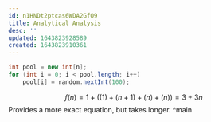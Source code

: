 ```yaml
---
id: n1HNDt2ptcas6WDA2GfO9
title: Analytical Analysis
desc: ''
updated: 1643823928589
created: 1643823910361
---
```


```Java
int pool = new int[n];
for (int i = 0; i < pool.length; i++)
    pool[i] = random.nextInt(100);
```
$$
f(n)=1+((1)+(n+1)+(n)+(n))=3+3n
$$
Provides a more exact equation, but takes longer.
^main